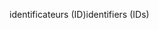 <span data-ttu-id="7c50a-101">identificateurs (ID)</span><span class="sxs-lookup"><span data-stu-id="7c50a-101">identifiers (IDs)</span></span>